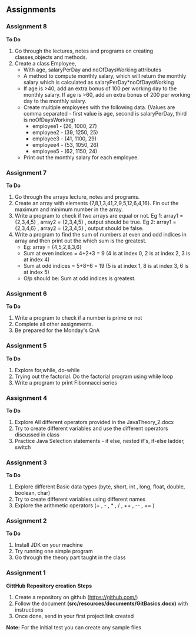 ## Assignments


### Assignment 8
**To Do**
1. Go through the lectures, notes and programs on creating classes,objects and methods.
2. Create a class Employee,
	* With age, salaryPerDay and noOfDaysWorking attributes
	* A method to compute monthly salary, which will return the monthly salary which is calculated as salaryPerDay*noOfDaysWorking
	* If age is >40, add an extra bonus of 100 per working day to the monthly salary. If age is >60, add an extra bonus of 200 per working day to the monthly salary.
	* Create multiple employees with the following data. (Values are comma separated - first value is age, second is salaryPerDay, third is noOfDaysWorking)
		*  employee1 - (26, 1000, 27)
		*  employee2 - (39, 1250, 25)
		*  employee3 - (41, 1100, 29)
		*  employee4 - (53, 1050, 26)
		*  employee5 - (62, 1150, 24)
	* Print out the monthly salary for each employee.
	

### Assignment 7
**To Do**
1. Go through the arrays lecture, notes and programs.
2. Create an array with elements {7,8,1,3,41,2,9,5,12,6,4,16}. Fin out the maximum and minimum number in the array.
3. Write a program to check if two arrays are equal or not. Eg 1: array1  = {2,3,4,5} , array2 = {2,3,4,5} , output should be true. Eg 2: array1  = {2,3,4,6} , array2 = {2,3,4,5} , output should be false.
4. Write a program to find the sum of numbers at even and odd indices in array and then print out the which sum is the greatest.
	* Eg: array = {4,5,2,8,3,6}
	* Sum at even indices = 4+2+3 = 9 (4 is at index 0, 2 is at index 2, 3 is at index 4)
	* Sum at odd  indices = 5+8+6 = 19 (5 is at index 1, 8 is at index 3, 6 is at index 5)
	* O/p should be: Sum at odd indices is greatest.


### Assignment 6
**To Do**
1. Write a program to check if a number is prime or not
2. Complete all other assignments.
3. Be prepared for the Monday's QnA


### Assignment 5
**To Do**
1. Explore for,while, do-while
2. Trying out the factorial. Do the factorial program using while loop
3. Write a program to print Fibonnacci series


### Assignment 4
**To Do**
1. Explore All different operators provided in the JavaTheory_2.docx
2. Try to create different variables and use the different operators discussed in class
3. Practice Java Selection statements - if else, nested if's, if-else ladder, switch



### Assignment 3
**To Do**
1. Explore different Basic data types (byte, short, int , long, float, double, boolean, char)
2. Try to create different variables using different names
3. Explore the arithmetic operators (+ , - , * , / , ++ , -- , += )



### Assignment 2
**To Do**
1. Install JDK on your machine
2. Try running one simple program
3. Go through the theory part taught in the class



### Assignment 1
**GittHub Repository creation**
**Steps**
1. Create a repository on github (https://github.com/)
2. Follow the document **(src/resources/documents/GitBasics.docx)** with instructions
3. Once done, send in your first project link created

**Note:** For the initial test you can create any sample files  
